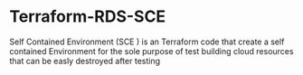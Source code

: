# Terraform-RDS-SCE
Self Contained Environment (SCE ) is an Terraform code that create a self contained Environment for the sole purpose of test building cloud resources that can be easly destroyed after testing
